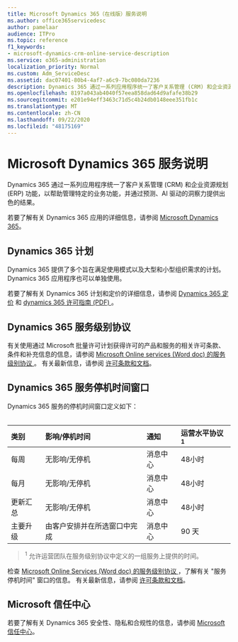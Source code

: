 ```yaml
---
title: Microsoft Dynamics 365（在线版）服务说明
ms.author: office365servicedesc
author: pamelaar
audience: ITPro
ms.topic: reference
f1_keywords:
- microsoft-dynamics-crm-online-service-description
ms.service: o365-administration
localization_priority: Normal
ms.custom: Adm_ServiceDesc
ms.assetid: dac07401-80b4-4af7-a6c9-7bc080da7236
description: Dynamics 365 通过一系列应用程序统一了客户关系管理 (CRM) 和企业资源规划 (ERP) 功能，以帮助管理业务功能并提供出色的结果。
ms.openlocfilehash: 8197a043ab4040f57eea858dad64d9afafe38b29
ms.sourcegitcommit: e201e94eff3463c71d5c4b24db0148eee351fb1c
ms.translationtype: MT
ms.contentlocale: zh-CN
ms.lasthandoff: 09/22/2020
ms.locfileid: "48175169"
---
```

# <a name="microsoft-dynamics-365-service-description"></a>Microsoft Dynamics 365 服务说明

Dynamics 365 通过一系列应用程序统一了客户关系管理 (CRM) 和企业资源规划 (ERP) 功能，以帮助管理特定的业务功能，并通过预测、AI 驱动的洞察力提供出色的结果。

若要了解有关 Dynamics 365 应用的详细信息，请参阅 [Microsoft Dynamics 365](https://dynamics.microsoft.com)。
  
## <a name="dynamics-365-plans"></a>Dynamics 365 计划

Dynamics 365 提供了多个旨在满足使用模式以及大型和小型组织需求的计划。 Dynamics 365 应用程序也可以单独使用。

若要了解有关 Dynamics 365 计划和定价的详细信息，请参阅 [Dynamics 365 定价](https://dynamics.microsoft.com/pricing) 和 [dynamics 365 许可指南 (PDF) ](https://go.microsoft.com/fwlink/?LinkId=866544)。
  
## <a name="dynamics-365-service-level-agreement"></a>Dynamics 365 服务级别协议

有关使用通过 Microsoft 批量许可计划获得许可的产品和服务的相关许可条款、条件和补充信息的信息，请参阅 [Microsoft Online services (Word doc) 的服务级别协议 ](https://www.microsoftvolumelicensing.com/Downloader.aspx?DocumentId=17583)。 有关最新信息，请参阅 [许可条款和文档](https://go.microsoft.com/fwlink/?linkid=272026)。
  
## <a name="dynamics-365-service-downtime-windows"></a>Dynamics 365 服务停机时间窗口

Dynamics 365 服务的停机时间窗口定义如下：<br><br>
  
| 类别 | 影响/停机时间 | 通知 | 运营水平协议 <sup>1</sup>|
|:-----|:-----|:-----|:-----|
|每周  <br/> |无影响/无停机  <br/> |消息中心  <br/> |48小时  <br/> |
|每月  <br/> |无影响/无停机  <br/> |消息中心  <br/> |48小时  <br/> |
|更新汇总  <br/> |无影响/无停机  <br/> |消息中心  <br/> |48小时  <br/> |
|主要升级  <br/> |由客户安排并在所选窗口中完成  <br/> |消息中心  <br/> |90 天  <br/> |

> <sup>1</sup> 允许运营团队在服务级别协议中定义的一组服务上提供的时间。 <br/>

检查 [Microsoft Online Services (Word doc) 的服务级别协议 ](https://www.microsoftvolumelicensing.com/Downloader.aspx?DocumentId=17583) ，了解有关 "服务停机时间" 窗口的信息。 有关最新信息，请参阅 [许可条款和文档](https://go.microsoft.com/fwlink/?linkid=272026)。 
  
## <a name="microsoft-trust-center"></a>Microsoft 信任中心

若要了解有关 Dynamics 365 安全性、隐私和合规性的信息，请参阅 [Microsoft 信任中心](https://www.microsoft.com/trust-center/product-overview)。
  
